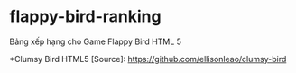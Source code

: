 # flappy-bird-ranking
Bảng xếp hạng cho Game Flappy Bird HTML 5

*Clumsy Bird HTML5 [Source]: https://github.com/ellisonleao/clumsy-bird

